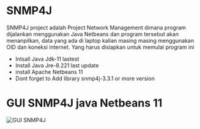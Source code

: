 # SNMP4J
SNMP4J project adalah Project Network Management dimana program dijalankan menggunakan Java Netbeans dan program tersebut akan menanpilkan,
data yang ada di laptop kalian masing masing menggunakan OID dan koneksi internet.
Yang harus disiapkan untuk memulai program ini 
  - Intsall Java Jdk-11 lastest
  - Install Java Jre-8.221 last update
  - install  Apache Netbeans 11 
  - Dont forget to Add library snmp4j-3.3.1 or more version
# GUI SNMP4J java Netbeans 11
  ![GUI SNMP4J](https://user-images.githubusercontent.com/37628938/72116146-e4275b80-337b-11ea-9289-59e53a501fe5.PNG)
